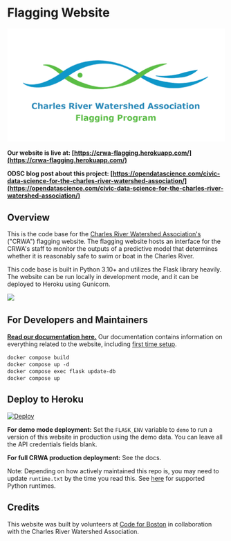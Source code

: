 # Flagging Website

![](app/static/images/og_preview.png)

**Our website is live at: [https://crwa-flagging.herokuapp.com/](https://crwa-flagging.herokuapp.com/)**

**ODSC blog post about this project: [https://opendatascience.com/civic-data-science-for-the-charles-river-watershed-association/](https://opendatascience.com/civic-data-science-for-the-charles-river-watershed-association/)**

## Overview

This is the code base for the [Charles River Watershed Association's](https://crwa.org/) ("CRWA") flagging website. The flagging website hosts an interface for the CRWA's staff to monitor the outputs of a predictive model that determines whether it is reasonably safe to swim or boat in the Charles River.

This code base is built in Python 3.10+ and utilizes the Flask library heavily. The website can be run locally in development mode, and it can be deployed to Heroku using Gunicorn.

[![](../../workflows/Quality%20check/badge.svg)](../../actions)

## For Developers and Maintainers

**[Read our documentation here.](https://codeforboston.github.io/flagging/)** Our documentation contains information on everything related to the website, including [first time setup](https://codeforboston.github.io/flagging/setup/).

```shell
docker compose build
docker compose up -d
docker compose exec flask update-db
docker compose up
```

## Deploy to Heroku

[![Deploy](https://www.herokucdn.com/deploy/button.svg)](https://heroku.com/deploy)

**For demo mode deployment:** Set the `FLASK_ENV` variable to `demo` to run a version of this website in production using the demo data. You can leave all the API credentials fields blank.

**For full CRWA production deployment:** See the docs.

Note: Depending on how actively maintained this repo is, you may need to update `runtime.txt` by the time you read this. See [here](https://devcenter.heroku.com/articles/python-support#supported-runtimes) for supported Python runtimes.

## Credits

This website was built by volunteers at [Code for Boston](https://www.codeforboston.org/) in collaboration with the Charles River Watershed Association.
